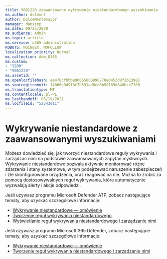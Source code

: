 ```yaml
---
title: 9001220 zaawansowane wykrywanie niestandardowego wyszukiwania
ms.author: dolmont
author: DulceMontemayor
manager: dansimp
ms.date: 09/25/2020
ms.audience: Admin
ms.topic: article
ms.service: o365-administration
ROBOTS: NOINDEX, NOFOLLOW
localization_priority: Normal
ms.collection: Adm_O365
ms.custom:
- "3200"
- "9001220"
ms.assetid: ''
ms.openlocfilehash: ea478cfbbbe96065608990770e0453d8f2613981
ms.sourcegitcommit: f4866e94918c7b591ad0cd3b58169d340bcc7f00
ms.translationtype: MT
ms.contentlocale: pl-PL
ms.lasthandoff: 05/19/2021
ms.locfileid: "52543011"
---
```

# <a name="advanced-hunting-custom-detections"></a>Wykrywanie niestandardowe z zaawansowanymi wyszukiwaniami

Możesz dowiedzieć się, jak tworzyć niestandardowe reguły wykrywania i zarządzać nimi na podstawie zaawansowanych zapytań myśliwnych. Wykrywanie niestandardowe pozwala aktywnie monitorować różne zdarzenia i stany systemowe, w tym podejrzewać naruszenie zabezpieczeń i źle skonfigurowane urządzenia, oraz reagować na nie. Można to zrobić za pomocą dostosowywalnych reguł wykrywania, które automatycznie wyzwalają alerty i akcje odpowiedzi.
  
Jeśli używasz programu Microsoft Defender ATP, zobacz następujące tematy, aby uzyskać szczegółowe informacje: 
- [Wykrywanie niestandardowe — omówienie](/windows/security/threat-protection/microsoft-defender-atp/overview-custom-detections)
- [Tworzenie reguł wykrywania niestandardowego](/windows/security/threat-protection/microsoft-defender-atp/custom-detection-rules)
- [Wyświetlanie reguł wykrywania niestandardowego i zarządzanie nimi](/windows/security/threat-protection/microsoft-defender-atp/custom-detections-manage)

Jeśli używasz programu Microsoft 365 Defender, zobacz następujące tematy, aby uzyskać szczegółowe informacje: 
- [Wykrywanie niestandardowe — omówienie](/microsoft-365/security/mtp/custom-detections-overview)
- [Tworzenie reguł wykrywania niestandardowego i zarządzanie nimi](/microsoft-365/security/mtp/custom-detection-rules)
